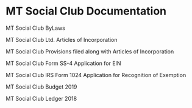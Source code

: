 # MT Social Club Documentation

MT Social Club ByLaws

MT Social Club Ltd. Articles of Incorporation

MT Social Club Provisions filed along with Articles of Incorporation

MT Social Club Form SS-4 Application for EIN

MT Social Club IRS Form 1024 Application for Recognition of Exemption

MT Social Club Budget 2019

MT Social Club Ledger 2018